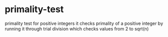 # primality-test
primality test for positive integers
it checks primality of a positive integer by running it through trial division which checks values from 2 to sqrt(n)
